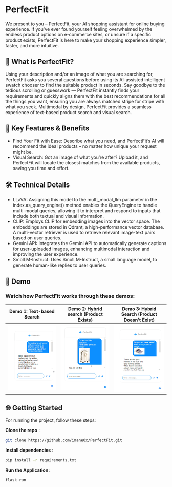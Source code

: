 # PerfectFit

We present to you – PerfectFit, your AI shopping assistant for online buying experience. If you've ever found yourself feeling overwhelmed by the endless product options on e-commerce sites, or unsure if a specific product exists, PerfectFit is here to make your shopping experience simpler, faster, and more intuitive.

## 🎯 What is PerfectFit?
Using your description and/or an image of what you are searching for, PerfectFit asks you several questions before using its AI-assisted intelligent swatch chooser to find the suitable product in seconds. Say goodbye to the tedious scrolling or guesswork — PerfectFit instantly finds your requirements and quickly aligns them with the best recommendations for all the things you want, ensuring you are always matched stripe for stripe with what you seek. Multimodal by design, PerfectFit provides a seamless experience of text-based product search and visual search.

## 🚀 Key Features & Benefits
- Find Your Fit with Ease: Describe what you need, and PerfectFit’s AI will recommend the ideal products – no matter how unique your request might be.
- Visual Search: Got an image of what you’re after? Upload it, and PerfectFit will locate the closest matches from the available products, saving you time and effort.

## 🛠️ Technical Details
- LLaVA: Assigning this model to the multi_modal_llm parameter in the index.as_query_engine() method enables the QueryEngine to handle multi-modal queries, allowing it to interpret and respond to inputs that include both textual and visual information.
- CLIP: Employs CLIP for embedding images into the vector space. The embeddings are stored in Qdrant, a high-performance vector database. A multi-vector retriever is used to retrieve relevant image-text pairs based on user queries.
- Gemini API: Integrates the Gemini API to automatically generate captions for user-uploaded images, enhancing multimodal interaction and improving the user experience.
- SmolLM-Instruct: Uses SmolLM-Instruct, a small language model, to generate human-like replies to user queries.

## 🎥 Demo

### Watch how **PerfectFit** works through these demos:

| **Demo 1: Text-based Search** | **Demo 2: Hybrid search (Product Exists)** | **Demo 3: Hybrid Search (Product Doesn't Exist)** |
|:-----------------------------:|:-------------------------:|:----------------------------:|
|  ![Watch Demo 1](demo1.gif) | ![Watch Demo 2](demo2.gif) | ![Watch Demo 3](demo3.gif) |


## 🌐 Getting Started
For running the project, follow these steps:

**Clone the repo** :
```bash
git clone https://github.com/imane0x/PerfectFit.git
```
**Install dependencies** :
```bash
pip install -r requirements.txt
```
**Run the Application:**
```bash
flask run
```

